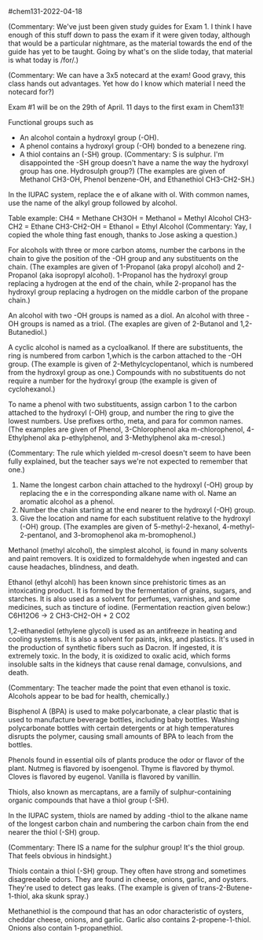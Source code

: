 #chem131-2022-04-18

(Commentary:  We've just been given study guides for Exam 1.  I think I have enough of this stuff down to pass the exam if it were given today, although that would be a particular nightmare, as the material towards the end of the guide has yet to be taught.  Going by what's on the slide today, that material is what today is /for/.)

(Commentary:  We can have a 3x5 notecard at the exam!  Good gravy, this class hands out advantages.  Yet how do I know which material I need the notecard for?)

Exam #1 will be on the 29th of April.  11 days to the first exam in Chem131!

Functional groups such as
* An alcohol contain a hydroxyl group (-OH).
* A phenol contains a hydroxyl group (-OH) bonded to a benezene ring.
* A thiol contains an (-SH) group.  (Commentary:  S is sulphur. 
 I'm disappointed the -SH group doesn't have a name the way the hydroxyl group has one.  Hydrosulph group?)
(The examples are given of Methanol CH3-OH, Phenol benzene-OH, and Ethanethiol CH3-CH2-SH.)

In the IUPAC system, replace the e of alkane with ol.  With common names, use the name of the alkyl group followed by alcohol.

Table example:
CH4 = Methane
CH3OH = Methanol = Methyl Alcohol
CH3-CH2 = Ethane
CH3-CH2-OH = Ethanol = Ethyl Alcohol
(Commentary:  Yay, I copied the whole thing fast enough, thanks to Jose asking a question.)

For alcohols with three or more carbon atoms, number the carbons in the chain to give the position of the -OH group and any substituents on the chain.  (The examples are given of 1-Propanol (aka propyl alcohol) and 2-Propanol (aka isopropyl alcohol).  1-Propanol has the hydroxyl group replacing a hydrogen at the end of the chain, while 2-propanol has the hydroxyl group replacing a hydrogen on the middle carbon of the propane chain.)

An alcohol with two -OH groups is named as a diol.  An alcohol with three -OH groups is named as a triol.  (The exaples are given of 2-Butanol and 1,2-Butanediol.)

A cyclic alcohol is named as a cycloalkanol.  If there are substituents, the ring is numbered from carbon 1,which is the carbon attached to the -OH group.  (The example is given of 2-Methylcyclopentanol, which is numbered from the hydroxyl group as one.)  Compounds with no substituents do not require a number for the hydroxyl group (the example is given of cyclohexanol.)

To name a phenol with two substituents, assign carbon 1 to the carbon attached to the hydroxyl (-OH) group, and number the ring to give the lowest numbers.  Use prefixes ortho, meta, and para for common names.  (The examples are given of Phenol, 3-Chlorophenol aka m-chlorophenol, 4-Ethylphenol aka p-ethylphenol, and 3-Methylphenol aka m-cresol.)

(Commentary:  The rule which yielded m-cresol doesn't seem to have been fully explained, but the teacher says we're not expected to remember that one.)

1.  Name the longest carbon chain attached to the hydroxyl (-OH) group by replacing the e in the corresponding alkane name with ol.  Name an aromatic alcohol as a phenol.
2. Number the chain starting at the end nearer to the hydroxyl (-OH) group.
3. Give the location and name for each substituent relative to the hydroxyl (-OH) group.
(The examples are given of 5-methyl-2-hexanol, 4-methyl-2-pentanol, and 3-bromophenol aka m-bromophenol.)

Methanol (methyl alcohol), the simplest alcohol, is found in many solvents and paint removers.  It is oxidized to formaldehyde when ingested and can cause headaches, blindness, and death.

Ethanol (ethyl alcohl) has been known since prehistoric times as an intoxicating product.  It is formed by the fermentation of grains, sugars, and starches.  It is also used as a solvent for perfumes, varnishes, and some medicines, such as tincture of iodine.
(Fermentation reaction given below:)
C6H12O6 -> 2 CH3-CH2-OH + 2 CO2

1,2-ethanediol (ethylene glycol) is used as an antifreeze in heating and cooling systems.  It is also a solvent for paints, inks, and plastics.  It's used in the production of synthetic fibers such as Dacron.  If ingested, it is extremely toxic.  In the body, it is oxidized to oxalic acid, which forms insoluble salts in the kidneys that cause renal damage, convulsions, and death.

(Commentary: The teacher made the point that even ethanol is toxic.  Alcohols appear to be bad for health, chemically.)

Bisphenol A (BPA) is used to make polycarbonate, a clear plastic that is used to manufacture beverage bottles, including baby bottles.  Washing polycarbonate bottles with certain detergents or at high temperatures disrupts the polymer, causing small amounts of BPA to leach from the bottles.

Phenols found in essential oils of plants produce the odor or flavor of the plant.  Nutmeg is flavored by isoengenol.  Thyme is flavored by thymol.  Cloves is flavored by eugenol.  Vanilla is flavored by vanillin.

Thiols, also known as mercaptans, are a family of sulphur-containing organic compounds that have a thiol group (-SH).

In the IUPAC system, thiols are named by adding -thiol to the alkane name of the longest carbon chain and numbering the carbon chain from the end nearer the thiol (-SH) group.

(Commentary:  There IS a name for the sulphur group!  It's the thiol group.  That feels obvious in hindsight.)

Thiols contain a thiol (-SH) group.  They often have strong and sometimes disagreeable odors.  They are found in cheese, onions, garlic, and oysters.  They're used to detect gas leaks.  (The example is given of trans-2-Butene-1-thiol, aka skunk spray.)

Methanethiol is the compound that has an odor characteristic of oysters, cheddar cheese, onions, and garlic.  Garlic also contains 2-propene-1-thiol.  Onions also contain 1-propanethiol.